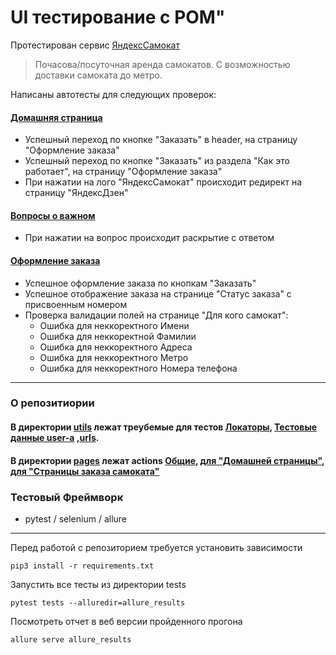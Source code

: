 # UI тестирование с POM"
Протестирован сервис [ЯндексСамокат](https://qa-scooter.praktikum-services.ru/)
> Почасова/посуточная аренда самокатов. С возможностью доставки самоката до метро.

Написаны автотесты для следующих проверок:

#### [Домашняя страница](tests/test_home_page.py)
- Успешный переход по кнопке "Заказать" в header, на страницу "Оформление заказа"
- Успешный переход по кнопке "Заказать" из раздела "Как это работает", на страницу "Оформление заказа"
- При нажатии на лого "ЯндексСамокат" происходит редирект на страницу "ЯндексДзен"


#### [Вопросы о важном](tests/test_FAQ.py)
- При нажатии на вопрос происходит раскрытие c ответом 


#### [Оформление заказа](tests/test_order_page.py)
- Успешное оформление заказа по кнопкам "Заказать"
- Успешное отображение заказа на странице "Статус заказа" с присвоенным номером
- Проверка валидации полей на странице "Для кого самокат":
     - Ошибка для неккоректного Имени 
     - Ошибка для неккоректной Фамилии 
     - Ошибка для неккоректного Адреса 
     - Ошибка для неккоректного Метро 
     - Ошибка для неккоректного Номера телефона


---
### О репозитиории 
#### В директории [utils](utils) лежат треубемые для тестов [Локаторы](utils/locators.py), [Тестовые данные user-a](utils/test_data.py) ,[urls](utils/urls.py).

#### В директории [pages](pages) лежат actions [Общие](pages/base_page.py), [для "Домашней страницы"](pages/home_page.py), [для "Страницы заказа самоката"](pages/order_page.py)

### Тестовый Фреймворк 
- pytest / selenium / allure
---

Перед работой с репозиторием требуется установить зависимости 
``` shell
pip3 install -r requirements.txt
```
Запустить все тесты из директории tests
```shell
pytest tests --alluredir=allure_results
```
Посмотреть отчет в веб версии пройденного прогона
``` shell
allure serve allure_results
```
